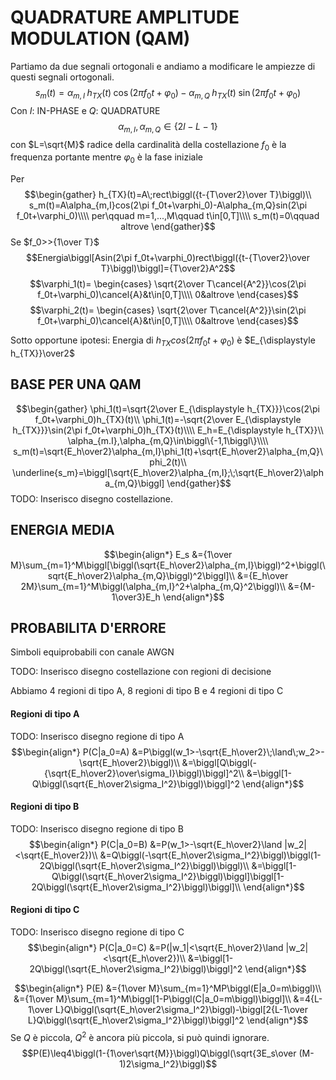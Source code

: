 # QUADRATURE AMPLITUDE MODULATION (QAM)

Partiamo da due segnali ortogonali e andiamo a modificare le ampiezze di questi segnali ortogonali.
	$$s_m(t)=\alpha_{m,I}\;h_{TX}(t)\;\cos(2\pi f_0t+\varphi_0)-\alpha_{m,Q}\;h_{TX}(t)\;\sin(2\pi f_0t+\varphi_0)$$
Con $I$: IN-PHASE e $Q$: QUADRATURE
$$\alpha_{m,I},\alpha_{m,Q}\in\{2l-L-1\}$$
con $L=\sqrt{M}$ radice della cardinalità della costellazione
$f_0$ è la frequenza portante mentre $\varphi_0$ è la fase iniziale

Per
$$\begin{gather}
h_{TX}(t)=A\;rect\biggl({t-{T\over2}\over T}\biggl)\\
s_m(t)=A\alpha_{m,I}cos(2\pi f_0t+\varphi_0)-A\alpha_{m,Q}sin(2\pi f_0t+\varphi_0)\\\\
per\qquad m=1,...,M\qquad t\in[0,T]\\\\
s_m(t)=0\qquad altrove
\end{gather}$$
Se $f_0>>{1\over T}$
$$Energia\biggl[Asin(2\pi f_0t+\varphi_0)rect\biggl({t-{T\over2}\over T}\biggl)\biggl]={T\over2}A^2$$
$$\varphi_1(t)=
\begin{cases}
\sqrt{2\over T\cancel{A^2}}\cos(2\pi f_0t+\varphi_0)\cancel{A}&t\in[0,T]\\\\
0&altrove
\end{cases}$$
$$\varphi_2(t)=
\begin{cases}
\sqrt{2\over T\cancel{A^2}}\sin(2\pi f_0t+\varphi_0)\cancel{A}&t\in[0,T]\\\\
0&altrove
\end{cases}$$

Sotto opportune ipotesi:
Energia di $h_{TX}cos(2\pi f_0t+\varphi_0)$ è $E_{\displaystyle h_{TX}}\over2$

## BASE PER UNA QAM
$$\begin{gather}
\phi_1(t)=\sqrt{2\over E_{\displaystyle h_{TX}}}\cos(2\pi f_0t+\varphi_0)h_{TX}(t)\\
\phi_1(t)=-\sqrt{2\over E_{\displaystyle h_{TX}}}\sin(2\pi f_0t+\varphi_0)h_{TX}(t)\\\\
E_h=E_{\displaystyle h_{TX}}\\
\alpha_{m.I},\alpha_{m,Q}\in\biggl\{-1,1\biggl\}\\\\
s_m(t)=\sqrt{E_h\over2}\alpha_{m,I}\phi_1(t)+\sqrt{E_h\over2}\alpha_{m,Q}\phi_2(t)\\
\underline{s_m}=\biggl[\sqrt{E_h\over2}\alpha_{m,I};\;\sqrt{E_h\over2}\alpha_{m,Q}\biggl]
\end{gather}$$
TODO: Inserisco disegno costellazione.

## ENERGIA MEDIA
$$\begin{align*}
E_s
&={1\over M}\sum_{m=1}^M\biggl[\biggl(\sqrt{E_h\over2}\alpha_{m,I}\biggl)^2+\biggl(\sqrt{E_h\over2}\alpha_{m,Q}\biggl)^2\biggl]\\
&={E_h\over 2M}\sum_{m=1}^M\biggl(\alpha_{m,I}^2+\alpha_{m,Q}^2\biggl)\\
&={M-1\over3}E_h
\end{align*}$$

## PROBABILITA D'ERRORE
Simboli equiprobabili con canale AWGN

TODO: Inserisco disegno costellazione con regioni di decisione

Abbiamo 4 regioni di tipo A, 8 regioni di tipo B e 4 regioni di tipo C

#### Regioni di tipo A
TODO: Inserisco disegno regione di tipo A
$$\begin{align*}
P(C|a_0=A)
&=P\biggl(w_1>-\sqrt{E_h\over2}\;\land\;w_2>-\sqrt{E_h\over2}\biggl)\\
&=\biggl[Q\biggl(-{\sqrt{E_h\over2}\over\sigma_I}\biggl)\biggl]^2\\
&=\biggl[1-Q\biggl(\sqrt{E_h\over2\sigma_I^2}\biggl)\biggl]^2
\end{align*}$$

#### Regioni di tipo B
TODO: Inserisco disegno regione di tipo B
$$\begin{align*}
P(C|a_0=B)
&=P(w_1>-\sqrt{E_h\over2}\land |w_2|<\sqrt{E_h\over2})\\
&=Q\biggl(-\sqrt{E_h\over2\sigma_I^2}\biggl)\biggl(1-2Q\biggl(\sqrt{E_h\over2\sigma_I^2}\biggl)\biggl)\\
&=\biggl[1-Q\biggl(\sqrt{E_h\over2\sigma_I^2}\biggl)\biggl]\biggl[1-2Q\biggl(\sqrt{E_h\over2\sigma_I^2}\biggl)\biggl]\\
\end{align*}$$

#### Regioni di tipo C
TODO: Inserisco disegno regione di tipo C
$$\begin{align*}
P(C|a_0=C)
&=P(|w_1|<\sqrt{E_h\over2}\land |w_2|<\sqrt{E_h\over2})\\
&=\biggl[1-2Q\biggl(\sqrt{E_h\over2\sigma_I^2}\biggl)\biggl]^2
\end{align*}$$

$$\begin{align*}
P(E)
&={1\over M}\sum_{m=1}^MP\biggl(E|a_0=m\biggl)\\
&={1\over M}\sum_{m=1}^M\biggl[1-P\biggl(C|a_0=m\biggl)\biggl]\\
&=4{L-1\over L}Q\biggl(\sqrt{E_h\over2\sigma_I^2}\biggl)-\biggl[2{L-1\over L}Q\biggl(\sqrt{E_h\over2\sigma_I^2}\biggl)\biggl]^2
\end{align*}$$
Se $Q$ è piccola, $Q^2$ è ancora più piccola, si può quindi ignorare.
$$P(E)\leq4\biggl(1-{1\over\sqrt{M}}\biggl)Q\biggl(\sqrt{3E_s\over (M-1)2\sigma_I^2}\biggl)$$